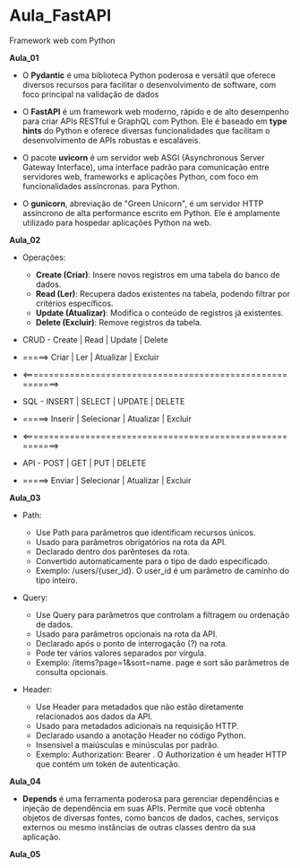# Aula_FastAPI
 Framework web com Python

**Aula_01**

 - O __Pydantic__ é uma biblioteca Python poderosa e versátil que oferece diversos recursos para facilitar o desenvolvimento de software, com foco principal na validação de dados

- O __FastAPI__ é um framework web moderno, rápido e de alto desempenho para criar APIs RESTful e GraphQL com Python. Ele é baseado em __type hints__ do Python e oferece diversas funcionalidades que facilitam o desenvolvimento de APIs robustas e escaláveis.

- O pacote __uvicorn__ é um servidor web ASGI (Asynchronous Server Gateway Interface), uma interface padrão para comunicação entre servidores web, frameworks e aplicações Python, com foco em funcionalidades assíncronas. para Python.

- O __gunicorn__, abreviação de "Green Unicorn", é um servidor HTTP assíncrono de alta performance escrito em Python. Ele é amplamente utilizado para hospedar aplicações Python na web.

**Aula_02**

- Operações:
    - __Create (Criar)__: Insere novos registros em uma tabela do banco de dados.
    - __Read (Ler)__: Recupera dados existentes na tabela, podendo filtrar por critérios específicos.
    - __Update (Atualizar)__: Modifica o conteúdo de registros já existentes.
    - __Delete (Excluir)__: Remove registros da tabela.

- CRUD - Create   |  Read        |  Update     |  Delete
- =====> Criar    |  Ler         |  Atualizar  |  Excluir
- <==========================================================>
- SQL  - INSERT   |  SELECT      |  UPDATE     |  DELETE
- =====> Inserir  |  Selecionar  |  Atualizar  |  Excluir
- <==========================================================>
- API  - POST    |  GET          |  PUT        |  DELETE
- =====> Enviar  |  Selecionar   |  Atualizar  |  Excluir

**Aula_03**

- Path:
    - Use Path para parâmetros que identificam recursos únicos.
    - Usado para parâmetros obrigatórios na rota da API.
    - Declarado dentro dos parênteses da rota.
    - Convertido automaticamente para o tipo de dado especificado.
    - Exemplo: /users/{user_id}. O user_id é um parâmetro de caminho do tipo inteiro.

- Query:
    - Use Query para parâmetros que controlam a filtragem ou ordenação de dados.
    - Usado para parâmetros opcionais na rota da API.
    - Declarado após o ponto de interrogação (?) na rota.
    - Pode ter vários valores separados por vírgula.
    - Exemplo: /items?page=1&sort=name. page e sort são parâmetros de consulta opcionais.

- Header:
    - Use Header para metadados que não estão diretamente relacionados aos dados da API.
    - Usado para metadados adicionais na requisição HTTP.
    - Declarado usando a anotação Header no código Python.
    - Insensível a maiúsculas e minúsculas por padrão.
    - Exemplo: Authorization: Bearer <token>. O Authorization é um header HTTP que contém um token de autenticação.

**Aula_04**

- __Depends__ é uma ferramenta poderosa para gerenciar dependências e injeção de dependência em suas APIs. Permite que você obtenha objetos de diversas fontes, como bancos de dados, caches, serviços externos ou mesmo instâncias de outras classes dentro da sua aplicação.

**Aula_05**
